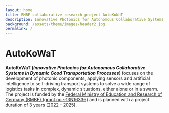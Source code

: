 ```yaml
---
layout: home
title: BMBF collaborative research project AutoKoWaT
description: Innovative Photonics for Autonomous Collaborative Systems in Dynamic Good Transportation Processes
background: /assets/theme/images/header2.jpg
permalink: /
---
```

# AutoKoWaT
**AutoKoWaT (*Innovative Photonics for Autonomous Collaborative Systems in Dynamic Good Transportation Processes*)** focuses on the development of photonic components, applying sensors and artificial intelligence to self-driving transport systems to solve a wide range of logistics tasks in complex, dynamic situations, either alone or in a swarm. 
The project is funded by the [Federal Ministry of Education and Research of Germany (BMBF) (grant no.~13N16336)](https://www.photonikforschung.de/projekte/sensorik-und-analytik/projekt/autokowat.html) and is planned with a project duration of 3 years (2022 - 2025).